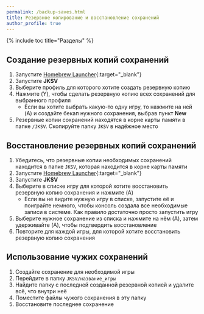 ```yaml
---
permalink: /backup-saves.html
title: Резервное копирование и восстановление сохранений
author_profile: true
---
```

{% include toc title="Разделы" %}

## Создание резервных копий сохранений 

1. Запустите [Homebrew Launcher](hbl){:target="_blank"}
1. Запустите **JKSV**
1. Выберите профиль для которого хотите создать резервную копию
1. Нажмите (Y), чтобы сделать резервную копию всех сохранений для выбранного профиля 
	* Если вы хотите выбрать какую-то одну игру, то нажмите на ней (A) и создайте бекап нужного сохранения, выбрав пункт **New**
1. Резервные копии сохранений находятся в корне карты памяти в папке `/JKSV`. Скопируйте папку `JKSV` в надёжное место

## Восстановление резервных копий сохранений 

1. Убедитесь, что резервные копии необходимых сохранений находится в папке `JKSV`, которая находится в корне карты памяти 
1. Запустите [Homebrew Launcher](hbl){:target="_blank"}
1. Запустите **JKSV**
1. Выберите в списке игру для которой хотите восстановить резервную копию сохранения и нажмите (A)
	* Если вы не видите нужную игру в списке, запустите её и поиграйте немного, чтобы консоль создала все необходимые записи в системе. Как правило достаточно просто запустить игру
1. Выберите нужное сохранение из списка и нажмите на нём (A), затем удерживайте (A), чтобы подтвердить восстановление
1. Повторите для каждой игры, для которой хотите восстановить резервную копию сохранения

## Использование чужих сохранений 

1. Создайте сохранение для необходимой игры 
1. Перейдите в папку `JKSV/название_игры`
1. Найдите папку с последней созданной резервной копией и удалите всё, что внутри неё
1. Поместите файлы чужого сохранения в эту папку
1. Восстановите последнее сохранение
